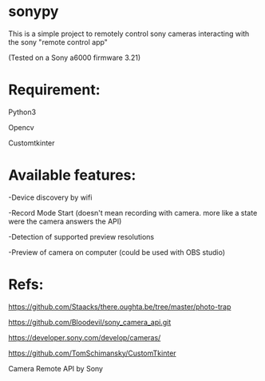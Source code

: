 # sonypy
This is a simple project to remotely control sony cameras interacting with the sony "remote control app"

(Tested on a Sony a6000 firmware 3.21)

Requirement:
============
Python3

Opencv

Customtkinter

Available features:
===================
-Device discovery by wifi

-Record Mode Start (doesn't mean recording with camera. more like a state were the camera answers the API)

-Detection of supported preview resolutions

-Preview of camera on computer (could be used with OBS studio)

Refs:
=====
https://github.com/Staacks/there.oughta.be/tree/master/photo-trap

https://github.com/Bloodevil/sony_camera_api.git

https://developer.sony.com/develop/cameras/

https://github.com/TomSchimansky/CustomTkinter

Camera Remote API by Sony
